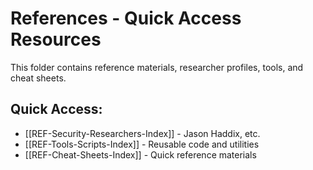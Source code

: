 # References - Quick Access Resources

This folder contains reference materials, researcher profiles, tools, and cheat sheets.

## Quick Access:
- [[REF-Security-Researchers-Index]] - Jason Haddix, etc.
- [[REF-Tools-Scripts-Index]] - Reusable code and utilities
- [[REF-Cheat-Sheets-Index]] - Quick reference materials